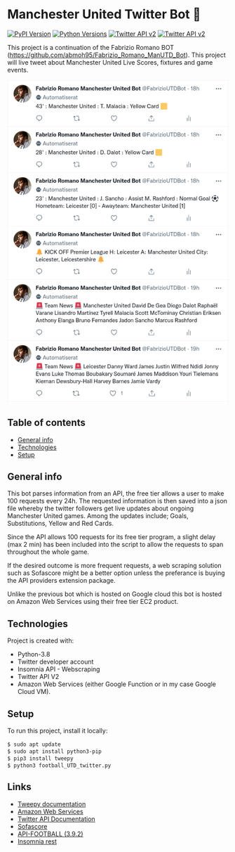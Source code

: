 # Manchester United Twitter Bot 🤖
[![PyPI Version](https://img.shields.io/pypi/v/tweepy?label=PyPI)](https://pypi.org/project/tweepy/)
[![Python Versions](https://img.shields.io/pypi/pyversions/tweepy?label=Python)](https://pypi.org/project/tweepy/)
[![Twitter API v2](https://img.shields.io/endpoint?url=https%3A%2F%2Ftwbadges.glitch.me%2Fbadges%2Fv2)](https://developer.twitter.com/en/docs/twitter-api)
[![Twitter API v2](https://img.shields.io/twitter/follow/FabrizioUTDBot?style=social)](https://twitter.com/FabrizioUTDBot)

This project is a continuation of the Fabrizio Romano BOT (https://github.com/abmoh95/Fabrizio_Romano_ManUTD_Bot). This project will live tweet about Manchester United Live Scores, fixtures and game events.

![Screenshot](fab.png)

## Table of contents
* [General info](#general-info)
* [Technologies](#technologies)
* [Setup](#setup)

## General info
This bot parses information from an API, the free tier allows a user to make 100 requests every 24h. The requested information is then saved into a json file whereby the twitter followers get live updates about ongoing Manchester United games. Among the updates include; Goals, Substitutions, Yellow and Red Cards. 

Since the API allows 100 requests for its free tier program, a slight delay (max 2 min) has been included into the script to allow the requests to span throughout the whole game.

If the desired outcome is more frequent requests, a web scraping solution such as Sofascore might be a better option unless the preferance is buying the API providers extension package.

Unlike the previous bot which is hosted on Google cloud this bot is hosted on Amazon Web Services using their free tier EC2 product.
	
## Technologies
Project is created with:
* Python-3.8
* Twitter developer account
* Insomnia API - Webscraping 
* Twitter API V2
* Amazon Web Services (either Google Function or in my case Google Cloud VM).

	
## Setup
To run this project, install it locally:

```
$ sudo apt update
$ sudo apt install python3-pip
$ pip3 install tweepy
$ python3 football_UTD_twitter.py
```
Links
-----

- [Tweepy documentation](https://tweepy.readthedocs.io/en/latest/)
- [Amazon Web Services](https://aws.amazon.com/free/?all-free-tier.sort-by=item.additionalFields.SortRank&all-free-tier.sort-order=asc&awsf.Free%20Tier%20Categories=categories%23compute&trk=4b76a70e-625f-48c4-b90e-cc5a1eadff15&sc_channel=ps&sc_campaign=acquisition&sc_medium=ACQ-P|PS-GO|Brand|Desktop|SU|Compute|EC2|ND|EN|Text|EU&s_kwcid=AL!4422!3!495059227888!e!!g!!amazon%20web%20services%20ec2&ef_id=Cj0KCQjwxveXBhDDARIsAI0Q0x3APuT3I2ySxDivnBSbT1cTHC-vazMmSsGTh5BVsS6onq66FJEs5XgaAoEQEALw_wcB:G:s&s_kwcid=AL!4422!3!495059227888!e!!g!!amazon%20web%20services%20ec2&awsf.Free%20Tier%20Types=*all)
- [Twitter API Documentation](https://developer.twitter.com/en/docs/twitter-api)
- [Sofascore](https://www.sofascore.com/football/livescore)
- [API-FOOTBALL (3.9.2)](https://www.api-football.com/documentation-v3)
- [Insomnia rest](https://insomnia.rest/)
